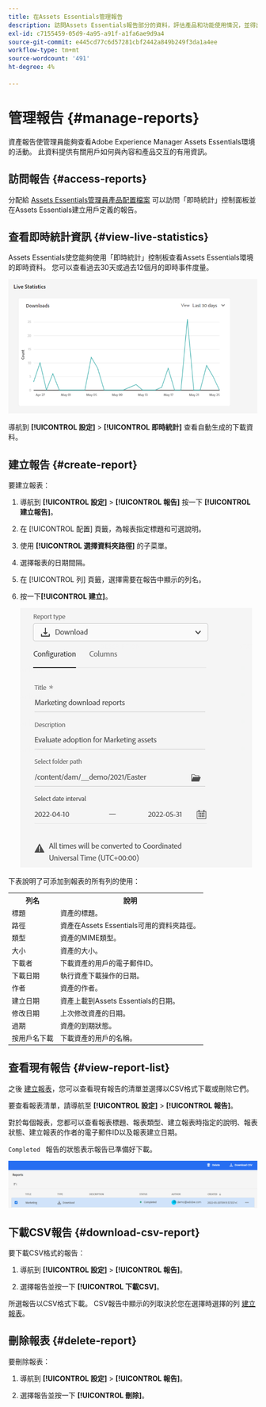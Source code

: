 ```yaml
---
title: 在Assets Essentials管理報告
description: 訪問Assets Essentials報告部分的資料，評估產品和功能使用情況，並得出關鍵成功指標的見解。
exl-id: c7155459-05d9-4a95-a91f-a1fa6ae9d9a4
source-git-commit: e445cd77c6d57281cbf2442a849b249f3da1a4ee
workflow-type: tm+mt
source-wordcount: '491'
ht-degree: 4%

---
```


# 管理報告 {#manage-reports}

資產報告使管理員能夠查看Adobe Experience Manager Assets Essentials環境的活動。 此資料提供有關用戶如何與內容和產品交互的有用資訊。

## 訪問報告 {#access-reports}

分配給 [Assets Essentials管理員產品配置檔案](deploy-administer.md) 可以訪問「即時統計」控制面板並在Assets Essentials建立用戶定義的報告。

## 查看即時統計資訊 {#view-live-statistics}

Assets Essentials使您能夠使用「即時統計」控制板查看Assets Essentials環境的即時資料。 您可以查看過去30天或過去12個月的即時事件度量。

![選取資產時可用的工具列選項](assets/asset-reports-live-statistics.png)

導航到 **[!UICONTROL 設定]** > **[!UICONTROL 即時統計]** 查看自動生成的下載資料。

## 建立報告 {#create-report}

要建立報表：

1. 導航到 **[!UICONTROL 設定]** > **[!UICONTROL 報告]** 按一下 **[!UICONTROL 建立報告]**。

1. 在 [!UICONTROL 配置] 頁籤，為報表指定標題和可選說明。

1. 使用 **[!UICONTROL 選擇資料夾路徑]** 的子菜單。

1. 選擇報表的日期間隔。

1. 在 [!UICONTROL 列] 頁籤，選擇需要在報告中顯示的列名。

1. 按一下&#x200B;**[!UICONTROL 建立]**。

   ![下載報告](assets/download-reports-config.png)

下表說明了可添加到報表的所有列的使用：

<table>
    <tbody>
     <tr>
      <th><strong>列名</strong></th>
      <th><strong>說明</strong></th>
     </tr>
     <tr>
      <td>標題</td>
      <td>資產的標題。</td>
     </tr>
     <tr>
      <td>路徑</td>
      <td>資產在Assets Essentials可用的資料夾路徑。</td>
     </tr>
     <tr>
      <td>類型</td>
      <td>資產的MIME類型。</td>
     </tr>
     <tr>
      <td>大小</td>
      <td>資產的大小。</td>
     </tr>
     <tr>
      <td>下載者</td>
      <td>下載資產的用戶的電子郵件ID。</td>
     </tr>
     <tr>
      <td>下載日期</td>
      <td>執行資產下載操作的日期。</td>
     </tr>
     <tr>
      <td>作者</td>
      <td>資產的作者。</td>
     </tr>
     <tr>
      <td>建立日期</td>
      <td>資產上載到Assets Essentials的日期。</td>
     </tr>
     <tr>
      <td>修改日期</td>
      <td>上次修改資產的日期。</td>
     </tr>
     <tr>
      <td>過期</td>
      <td>資產的到期狀態。</td>
     </tr>
     <tr>
      <td>按用戶名下載</td>
      <td>下載資產的用戶的名稱。</td>
     </tr>           
    </tbody>
   </table>

## 查看現有報告 {#view-report-list}

之後 [建立報表](#create-report)，您可以查看現有報告的清單並選擇以CSV格式下載或刪除它們。

要查看報表清單，請導航至 **[!UICONTROL 設定]** > **[!UICONTROL 報告]**。

對於每個報表，您都可以查看報表標題、報表類型、建立報表時指定的說明、報表狀態、建立報表的作者的電子郵件ID以及報表建立日期。

`Completed ` 報告的狀態表示報告已準備好下載。

![報告清單](assets/list-of-reports.png)


## 下載CSV報告 {#download-csv-report}

要下載CSV格式的報告：

1. 導航到 **[!UICONTROL 設定]** > **[!UICONTROL 報告]**。

1. 選擇報告並按一下 **[!UICONTROL 下載CSV]**。

所選報告以CSV格式下載。 CSV報告中顯示的列取決於您在選擇時選擇的列 [建立報表](#create-report)。

## 刪除報表 {#delete-report}

要刪除報表：

1. 導航到 **[!UICONTROL 設定]** > **[!UICONTROL 報告]**。

1. 選擇報告並按一下 **[!UICONTROL 刪除]**。
